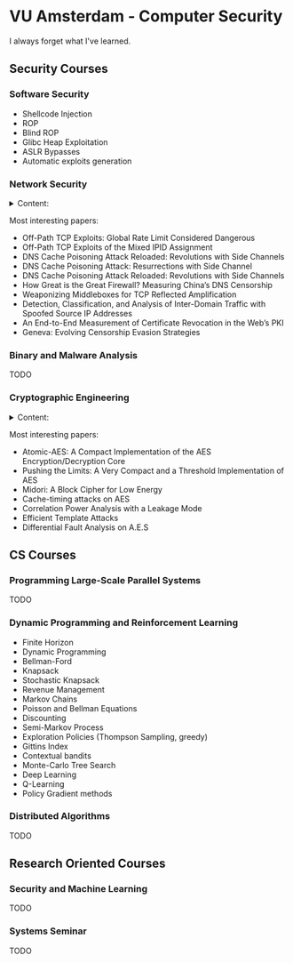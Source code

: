 # VU Amsterdam - Computer Security

I always forget what I've learned.

## Security Courses

### Software Security

- Shellcode Injection
- ROP
- Blind ROP
- Glibc Heap Exploitation
- ASLR Bypasses
- Automatic exploits generation

### Network Security

<details>
<summary>Content:</summary>

- TCP attacks:
  + Sniffing
  + Spoofing (on-path, off-path)
  + Joncheray-style hijacking
- DoS attacks:
  + Fragmentation
  + SYN flooding
  + Botnets
  + Amplifiers
  + Detection (Sketches)
- DNS attacks:
  + Simple (Kaminsky, Birthday attack)
  + Advanced
- DNS enhancements:
  + DNSSEC
  + DoH
  + ODNS
  + Paged DNS
- PKI:
  + Certificates
  + Certificates types
  + Certificates validation and revocation
  + TLS
  + CT Logs
- CDN
- BGP:
  + Prefix hijacking
  + IRR
  + RPKI
  + Spoofing and filtering strategies
- Censorship:
  + GFW
  + Evasion (Geneva, VPNs)

</details>

Most interesting papers:
  + Off-Path TCP Exploits: Global Rate Limit Considered Dangerous
  + Off-Path TCP Exploits of the Mixed IPID Assignment
  + DNS Cache Poisoning Attack Reloaded: Revolutions with Side Channels
  + DNS Cache Poisoning Attack: Resurrections with Side Channel
  + DNS Cache Poisoning Attack Reloaded: Revolutions with Side Channels
  + How Great is the Great Firewall? Measuring China’s DNS Censorship
  + Weaponizing Middleboxes for TCP Reflected Amplification
  + Detection, Classification, and Analysis of Inter-Domain Traffic with Spoofed Source IP Addresses
  + An End-to-End Measurement of Certificate Revocation in the Web’s PKI
  + Geneva: Evolving Censorship Evasion Strategies

### Binary and Malware Analysis

TODO

### Cryptographic Engineering

<details>
<summary>Content:</summary>

- Mathematics:
  + GCD, XGCD, inverse
  + Groups, Rings, Galois Fields
- RISC-V ISA
- Software Optimizations:
  + AES Tbox
  + Multiprecision arithmetic
  + Bitslicing
- Hardware Design:
  + Flow (Synthesis, Simulation, Place & Route)
  + Optimizations:
    * Area
    * Energy
    * Scan Registers
- Hardware Attacks:
  + Cache timing
  + Power Analysis (CPA)
  + Templates
  + Fault injection
  + Information Theory (Entropy, mutual information)
  + Countermeasures:
    * Masking (Boolean with ISW)
    * Hiding (WDDL, MDPL)
    * Time, space, information redundancy
- PUFs

</details>

Most interesting papers:
  + Atomic-AES: A Compact Implementation of the AES Encryption/Decryption Core
  + Pushing the Limits: A Very Compact and a Threshold Implementation of AES
  + Midori: A Block Cipher for Low Energy
  + Cache-timing attacks on AES
  + Correlation Power Analysis with a Leakage Mode
  + Efficient Template Attacks
  + Differential Fault Analysis on A.E.S

## CS Courses

### Programming Large-Scale Parallel Systems

TODO

### Dynamic Programming and Reinforcement Learning

- Finite Horizon
- Dynamic Programming
- Bellman-Ford
- Knapsack
- Stochastic Knapsack
- Revenue Management
- Markov Chains
- Poisson and Bellman Equations
- Discounting
- Semi-Markov Process
- Exploration Policies (Thompson Sampling, greedy)
- Gittins Index
- Contextual bandits
- Monte-Carlo Tree Search
- Deep Learning
- Q-Learning
- Policy Gradient methods

### Distributed Algorithms

TODO

## Research Oriented Courses

### Security and Machine Learning

TODO

### Systems Seminar

TODO

